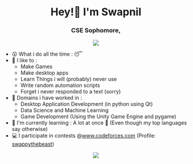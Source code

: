 <h1 align = "center">Hey!👋 I'm Swapnil</h1> 
<h3 align = "center">CSE Sophomore, <a href="https://www.iitr.ac.in/" style="display: none;">IIT Roorkee</a></h3>

<div align = "center">
<img src="https://github-readme-stats.vercel.app/api/top-langs/?username=GswapG&theme=dark&show_icons=true" />
</div>

- 😲 What i do all the time : 😴
- 🔭 I like to :
  +  Make Games
  +  Make desktop apps
  +  Learn Things i will (probably) never use
  +  Write random automation scripts
  +  Forget i never responded to a text (sorry)
- 🫥 Domains i have worked in :
  +  Desktop Application Development (in python using Qt)
  +  Data Science and Machine Learning 
  +  Game Development (Using the Unity Game Engine and pygame)
- 🔬 I'm currently learning : A lot at once 🍭 (Even though my top languages say otherwise)
- 💻 I participate in contests @www.codeforces.com (Profile: <a href = "https://codeforces.com/profile/swappythebeast">swappythebeast</a>)
<p align = "center"><a href = "https://thispersondoesnotexist.com/"><img src="https://skillicons.dev/icons?i=c,cpp,latex,py,vscode,git,github,mysql,qt,unity,md,html,css,js" /></a></p>
